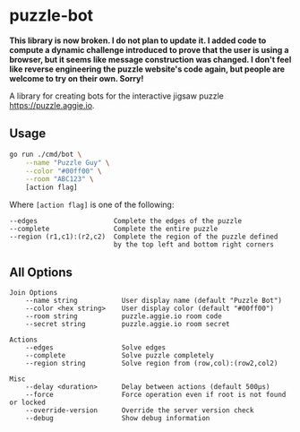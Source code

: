 # puzzle-bot

**This library is now broken. I do not plan to update it. I added code to compute a dynamic challenge introduced to prove that the user is using a browser, but it seems like message construction was changed. I don't feel like reverse engineering the puzzle website's code again, but people are welcome to try on their own. Sorry!**

A library for creating bots for the interactive jigsaw puzzle https://puzzle.aggie.io.

## Usage

```bash
go run ./cmd/bot \
    --name "Puzzle Guy" \
    --color "#00ff00" \
    --room "ABC123" \
    [action flag]
```

Where `[action flag]` is one of the following:
```
--edges                   Complete the edges of the puzzle
--complete                Complete the entire puzzle
--region (r1,c1):(r2,c2)  Complete the region of the puzzle defined 
                          by the top left and bottom right corners
```

## All Options
```
Join Options
    --name string           User display name (default "Puzzle Bot")
    --color <hex string>    User display color (default "#00ff00")
    --room string           puzzle.aggie.io room code
    --secret string         puzzle.aggie.io room secret
    
Actions
    --edges                 Solve edges
    --complete              Solve puzzle completely
    --region string         Solve region from (row,col):(row2,col2)

Misc
    --delay <duration>      Delay between actions (default 500µs)
    --force                 Force operation even if root is not found or locked
    --override-version      Override the server version check
    --debug                 Show debug information
```